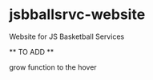 # jsbballsrvc-website
Website for JS Basketball Services 


** TO ADD **

grow function to the hover 